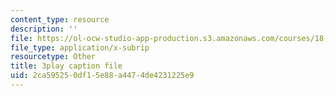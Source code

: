 ```yaml
---
content_type: resource
description: ''
file: https://ol-ocw-studio-app-production.s3.amazonaws.com/courses/18-06-linear-algebra-spring-2010/2ca595250df15e88a4474de4231225e9_23LLB9mNJvc.vtt
file_type: application/x-subrip
resourcetype: Other
title: 3play caption file
uid: 2ca59525-0df1-5e88-a447-4de4231225e9
---
```

